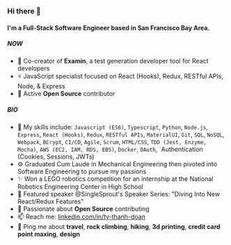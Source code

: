 ### Hi there 👋

#### I'm a Full-Stack Software Engineer based in San Francisco Bay Area.

##### NOW

- 🔭 Co-creator of **Examin**, a test generation developer tool for React developers
- ⚡️ JavaScript specialist focused on React (Hooks), Redux, RESTful APIs, Node, & Express 
- 👯 Active **Open Source** contributor

##### BIO

- 🔭 My skills include: `Javascript (ES6)`, `Typescript`, `Python`, `Node.js`, `Express`, `React (Hooks)`, `Redux`, `RESTful APIs`, `MaterialUI`, `Git`, `SQL`, `NoSQL`, `Webpack`, `BCrypt`, `CI/CD`, `Agile`, `Scrum`, `HTML/CSS`, `TDD (Jest, Enzyme, Mocha)`, `AWS (EC2, IAM, RDS, EBS)`, `Docker`, `OAuth`, `Authentication (Cookies, Sessions, JWTs)
- ⚙️ Graduated Cum Laude in Mechanical Engineering then pivoted into Software Engineering to pursue my passions
- ✨ Won a LEGO robotics competition for an internship at the National Robotics Engineering Center in High School
- 🌱 Featured speaker @SingleSprout's Speaker Series: "Diving Into New React/Redux Features"
- 👯 Passionate about **Open Source** contributing
- 📫 Reach me: [linkedin.com/in/ty-thanh-doan](https://www.linkedin.com/in/ty-thanh-doan/)
- 💬 Ping me about **travel**, **rock climbing**, **hiking**, **3d printing**, **credit card point maxing**, **design**

<!--
**tdoan35/tdoan35** is a ✨ _special_ ✨ repository because its `README.md` (this file) appears on your GitHub profile.

Here are some ideas to get you started:

- 🔭 I’m currently working on ...
- 🌱 I’m currently learning ...
- 👯 I’m looking to collaborate on ...
- 🤔 I’m looking for help with ...
- 💬 Ask me about ...
- 📫 How to reach me: ...
- 😄 Pronouns: ...
- ⚡ Fun fact: ...
-->
